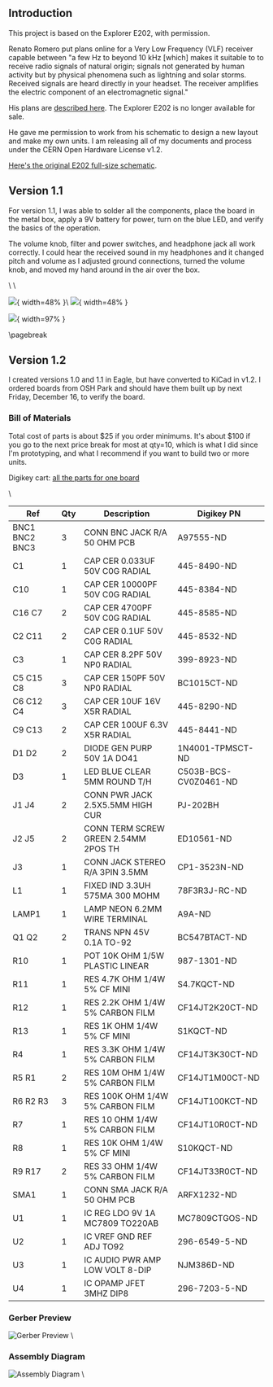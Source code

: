## Introduction

This project is based on the Explorer E202, with permission. 

Renato Romero put plans online for a Very Low Frequency (VLF) receiver capable between "a few Hz to beyond 10 kHz [which] makes it suitable to to receive radio signals of natural origin; signals not generated by human activity but by physical phenomena such as lightning and solar storms. Received signals are heard directly in your headset. The receiver amplifies the electric component of an electromagnetic signal."

His plans are <a href="http://www.vlf.it/romero2/explorer-e202.html">described here</a>. The Explorer E202 is no longer available for sale.

He gave me permission to work from his schematic to design a new layout and make my own units. I am releasing all of my documents and process under the CERN Open Hardware License v1.2.

<a href="http://www.vlf.it/romero2/E202_V1.1.png">Here's the original E202 full-size schematic</a>.

## Version 1.1

For version 1.1, I was able to solder all the components, place the board in the metal box, apply a 9V battery for power, turn on the blue LED, and verify the basics of the operation. 

The volume knob, filter and power switches, and headphone jack all work correctly. I could hear the received sound in my headphones and it changed pitch and volume as I adjusted ground connections, turned the volume knob, and moved my hand around in the air over the box.

\ 
\ 

![](assembled-cover.png){ width=48% }\  ![](assembled-topview.png){ width=48% } 

![](assembled-sideview.png){ width=97% }

\pagebreak

## Version 1.2

I created versions 1.0 and 1.1 in Eagle, but have converted to KiCad in v1.2. I ordered boards from OSH Park and should have them built up by next Friday, December 16, to verify the board. 

### Bill of Materials 

Total cost of parts is about $25 if you order minimums. It's about $100 if you go to the next price break for most at qty=10, which is what I did since I'm prototyping, and what I recommend if you want to build two or more units. 

Digikey cart: <a href="http://www.digikey.com/short/355mvd">all the parts for one board</a>

\ 

<!--- bom start --->
|Ref|Qty|Description|Digikey PN|
|---|---|-----------|------|
|BNC1 BNC2 BNC3|3|CONN BNC JACK R/A 50 OHM PCB|A97555-ND|
|C1|1|CAP CER 0.033UF 50V C0G RADIAL|445-8490-ND|
|C10|1|CAP CER 10000PF 50V C0G RADIAL|445-8384-ND|
|C16 C7|2|CAP CER 4700PF 50V C0G RADIAL|445-8585-ND|
|C2 C11|2|CAP CER 0.1UF 50V C0G RADIAL|445-8532-ND|
|C3|1|CAP CER 8.2PF 50V NP0 RADIAL|399-8923-ND|
|C5 C15 C8|3|CAP CER 150PF 50V NP0 RADIAL|BC1015CT-ND|
|C6 C12 C4|3|CAP CER 10UF 16V X5R RADIAL|445-8290-ND|
|C9 C13|2|CAP CER 100UF 6.3V X5R RADIAL|445-8441-ND|
|D1 D2|2|DIODE GEN PURP 50V 1A DO41|1N4001-TPMSCT-ND|
|D3|1|LED BLUE CLEAR 5MM ROUND T/H|C503B-BCS-CV0Z0461-ND|
|J1 J4|2|CONN PWR JACK 2.5X5.5MM HIGH CUR|PJ-202BH|
|J2 J5|2|CONN TERM SCREW GREEN 2.54MM 2POS TH|ED10561-ND|
|J3|1|CONN JACK STEREO R/A 3PIN 3.5MM|CP1-3523N-ND|
|L1|1|FIXED IND 3.3UH 575MA 300 MOHM|78F3R3J-RC-ND|
|LAMP1|1|LAMP NEON 6.2MM WIRE TERMINAL|A9A-ND|
|Q1 Q2|2|TRANS NPN 45V 0.1A TO-92|BC547BTACT-ND|
|R10|1|POT 10K OHM 1/5W PLASTIC LINEAR|987-1301-ND|
|R11|1|RES 4.7K OHM 1/4W 5% CF MINI|S4.7KQCT-ND|
|R12|1|RES 2.2K OHM 1/4W 5% CARBON FILM|CF14JT2K20CT-ND|
|R13|1|RES 1K OHM 1/4W 5% CF MINI|S1KQCT-ND|
|R4|1|RES 3.3K OHM 1/4W 5% CARBON FILM|CF14JT3K30CT-ND|
|R5 R1|2|RES 10M OHM 1/4W 5% CARBON FILM|CF14JT1M00CT-ND|
|R6 R2 R3|3|RES 100K OHM 1/4W 5% CARBON FILM|CF14JT100KCT-ND|
|R7|1|RES 10 OHM 1/4W 5% CARBON FILM|CF14JT10R0CT-ND|
|R8|1|RES 10K OHM 1/4W 5% CF MINI|S10KQCT-ND|
|R9 R17|2|RES 33 OHM 1/4W 5% CARBON FILM|CF14JT33R0CT-ND|
|SMA1|1|CONN SMA JACK R/A 50 OHM PCB|ARFX1232-ND|
|U1|1|IC REG LDO 9V 1A MC7809 TO220AB|MC7809CTGOS-ND|
|U2|1|IC VREF GND REF ADJ TO92|296-6549-5-ND|
|U3|1|IC AUDIO PWR AMP LOW VOLT 8-DIP|NJM386D-ND|
|U4|1|IC OPAMP JFET 3MHZ DIP8|296-7203-5-ND|

<!--- bom end --->

### Gerber Preview

![Gerber Preview](preview.png)
\ 

### Assembly Diagram

![Assembly Diagram](assembly.png)
\ 


